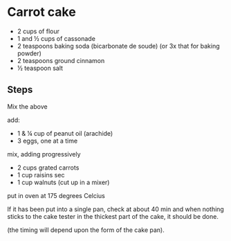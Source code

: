 # Carrot cake

* 2 cups of flour
* 1 and ½ cups of cassonade
* 2 teaspoons baking soda (bicarbonate de soude) (or 3x that for baking powder)
* 2 teaspoons ground cinnamon
* ½ teaspoon salt

## Steps

Mix the above

add:

* 1 & ¼ cup of peanut oil (arachide)
* 3 eggs, one at a time

mix, adding progressively

* 2 cups grated carrots
* 1 cup raisins sec 
* 1 cup walnuts (cut up in a mixer)

put in oven at 175 degrees Celcius

If it has been put into a single pan, check at about 40 min
and when nothing sticks to the cake tester in the thickest part of the cake,
it should be done.

(the timing will depend upon the form of the cake pan).



